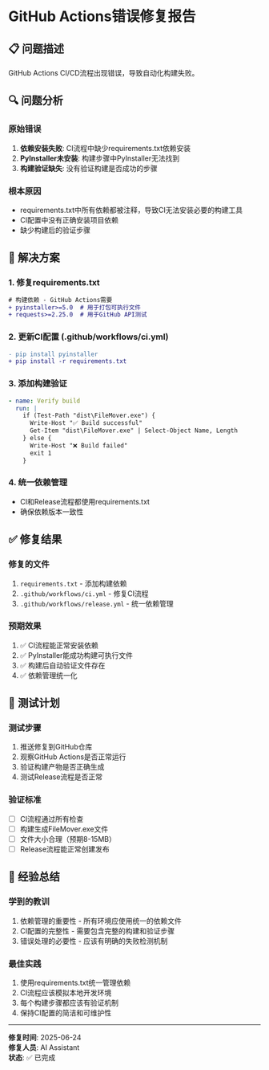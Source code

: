 # GitHub Actions错误修复报告

## 📋 问题描述

GitHub Actions CI/CD流程出现错误，导致自动化构建失败。

## 🔍 问题分析

### 原始错误
1. **依赖安装失败**: CI流程中缺少requirements.txt依赖安装
2. **PyInstaller未安装**: 构建步骤中PyInstaller无法找到
3. **构建验证缺失**: 没有验证构建是否成功的步骤

### 根本原因
- requirements.txt中所有依赖都被注释，导致CI无法安装必要的构建工具
- CI配置中没有正确安装项目依赖
- 缺少构建后的验证步骤

## 🔧 解决方案

### 1. 修复requirements.txt
```diff
# 构建依赖 - GitHub Actions需要
+ pyinstaller>=5.0  # 用于打包可执行文件
+ requests>=2.25.0  # 用于GitHub API测试
```

### 2. 更新CI配置 (.github/workflows/ci.yml)
```diff
- pip install pyinstaller
+ pip install -r requirements.txt
```

### 3. 添加构建验证
```yaml
- name: Verify build
  run: |
    if (Test-Path "dist\FileMover.exe") {
      Write-Host "✅ Build successful"
      Get-Item "dist\FileMover.exe" | Select-Object Name, Length
    } else {
      Write-Host "❌ Build failed"
      exit 1
    }
```

### 4. 统一依赖管理
- CI和Release流程都使用requirements.txt
- 确保依赖版本一致性

## ✅ 修复结果

### 修复的文件
1. `requirements.txt` - 添加构建依赖
2. `.github/workflows/ci.yml` - 修复CI流程
3. `.github/workflows/release.yml` - 统一依赖管理

### 预期效果
1. ✅ CI流程能正常安装依赖
2. ✅ PyInstaller能成功构建可执行文件
3. ✅ 构建后自动验证文件存在
4. ✅ 依赖管理统一化

## 🧪 测试计划

### 测试步骤
1. 推送修复到GitHub仓库
2. 观察GitHub Actions是否正常运行
3. 验证构建产物是否正确生成
4. 测试Release流程是否正常

### 验证标准
- [ ] CI流程通过所有检查
- [ ] 构建生成FileMover.exe文件
- [ ] 文件大小合理（预期8-15MB）
- [ ] Release流程能正常创建发布

## 📝 经验总结

### 学到的教训
1. 依赖管理的重要性 - 所有环境应使用统一的依赖文件
2. CI配置的完整性 - 需要包含完整的构建和验证步骤
3. 错误处理的必要性 - 应该有明确的失败检测机制

### 最佳实践
1. 使用requirements.txt统一管理依赖
2. CI流程应该模拟本地开发环境
3. 每个构建步骤都应该有验证机制
4. 保持CI配置的简洁和可维护性

---

**修复时间**: 2025-06-24  
**修复人员**: AI Assistant  
**状态**: ✅ 已完成
